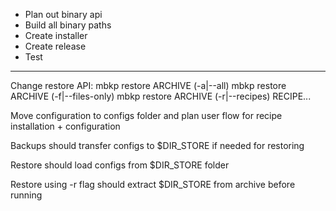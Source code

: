 - Plan out binary api
- Build all binary paths
- Create installer
- Create release
- Test


----

Change restore API:
mbkp restore ARCHIVE (-a|--all)
mbkp restore ARCHIVE (-f|--files-only)
mbkp restore ARCHIVE (-r|--recipes) RECIPE...

Move configuration to configs folder and plan user flow for recipe installation + configuration

Backups should transfer configs to $DIR_STORE if needed for restoring

Restore should load configs from $DIR_STORE folder

Restore using -r flag should extract $DIR_STORE from archive before running
